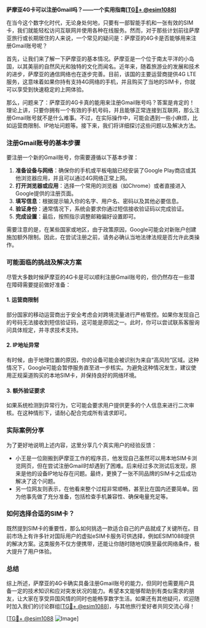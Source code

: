 **萨摩亚4G卡可以注册Gmail吗？——一个实用指南[[TG💪+ @esim1088](https://t.me/s/esim1088)]**

在当今这个数字化时代，无论身处何地，只要有一部智能手机和一张有效的SIM卡，我们就能轻松访问互联网并使用各种在线服务。然而，对于那些计划前往萨摩亚旅行或长期居住的人来说，一个常见的疑问是：萨摩亚的4G卡是否能够用来注册Gmail账号呢？

首先，让我们来了解一下萨摩亚的基本情况。萨摩亚是一个位于南太平洋的小岛国，以其美丽的自然风光和独特的文化而闻名。近年来，随着旅游业的发展和技术的进步，萨摩亚的通信网络也在逐步完善。目前，该国的主要运营商提供4G LTE服务，这意味着如果你持有支持4G网络的手机，并且购买了当地的SIM卡，你就可以享受到快速稳定的上网体验。

那么，问题来了：萨摩亚的4G卡真的能用来注册Gmail账号吗？答案是肯定的！理论上讲，只要你拥有一个有效的手机号码，并且能够正常连接到互联网，那么注册Gmail账号就不是什么难事。不过，在实际操作中，可能会遇到一些小麻烦，比如运营商限制、IP地址问题等。接下来，我们将详细探讨这些问题以及解决方法。

### 注册Gmail账号的基本步骤

要注册一个新的Gmail账号，你需要遵循以下基本步骤：

1. **准备设备与网络**：确保你的手机或平板电脑已经安装了Google Play商店或其他浏览器应用，并且可以通过4G网络正常上网。
2. **打开浏览器或应用**：选择一个常用的浏览器（如Chrome）或者直接进入Google提供的注册页面。
3. **填写信息**：根据提示输入你的名字、用户名、密码以及其他必要信息。
4. **验证身份**：通常情况下，系统会要求你通过短信接收验证码以完成验证。
5. **完成设置**：最后，按照指示调整邮箱偏好设置即可。

需要注意的是，在某些国家或地区，由于政策原因，Google可能会对新账户创建施加额外限制。因此，在尝试注册之前，请务必确认当地法律法规是否允许此类操作。

### 可能面临的挑战及解决方案

尽管大多数时候萨摩亚的4G卡是可以顺利注册Gmail账号的，但仍然存在一些潜在障碍需要提前做好准备：

#### 1. 运营商限制
部分国家的移动运营商出于安全考虑会对跨境流量进行严格管控。如果你发现自己的号码无法接收到短信验证码，这可能是原因之一。此时，你可以尝试联系客服询问具体规定，并寻求技术支持。

#### 2. IP地址异常
有时候，由于地理位置的原因，你的设备可能会被识别为来自“高风险”区域。这种情况下，Google可能会暂停服务直至进一步核实。为避免这种情况发生，建议使用正规渠道购买的本地SIM卡，并保持良好的网络环境。

#### 3. 额外验证要求
如果系统检测到异常行为，它可能会要求用户提供更多的个人信息来进行二次审核。在这种情形下，请耐心配合完成所有请求即可。

### 实际案例分享

为了更好地说明上述内容，这里分享几个真实用户的经验反馈：
- 小王是一位刚搬到萨摩亚工作的程序员，他发现自己虽然可以用本地SIM卡浏览网页，但在尝试注册Gmail时却遇到了困难。后来经过多次测试后发现，原来是他的设备IP地址存在问题。最终，更换了一张不同品牌的SIM卡之后成功解决了这个问题。
- 另一位网友则表示，在他看来整个过程非常顺畅，甚至比在国内还要简单。因为他事先做了充分准备，包括检查手机兼容性、确保电量充足等。

### 如何选择合适的SIM卡？

既然提到SIM卡的重要性，那么如何挑选一款适合自己的产品就成了关键所在。目前市场上有许多针对国际用户的虚拟eSIM卡服务可供选择，例如ESIM1088提供的解决方案。这类服务不仅方便携带，还能让你随时随地切换至最优网络条件，极大提升了用户体验。

### 总结

综上所述，萨摩亚的4G卡确实具备注册Gmail账号的能力，但同时也需要用户具备一定的技术知识和应对突发状况的能力。希望本文能够帮助到有类似需求的朋友，让大家在享受异国风情的同时也能畅享数字生活。如果还有其他疑问，欢迎随时加入我们的讨论群组[[TG💪+ @esim1088](https://t.me/s/esim1088)]，与其他旅行爱好者共同交流心得！

[[TG💪+ @esim1088](https://t.me/s/esim1088) ![Image](https://i.postimg.cc/4NQfJmqS/Snipaste-2025-05-13-00-14-12.png)]